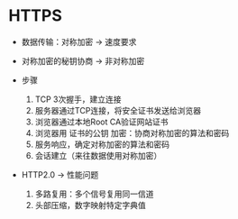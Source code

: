 # HTTPS
* 数据传输：对称加密 -> 速度要求
* 对称加密的秘钥协商 -> 非对称加密
* 步骤
  1. TCP 3次握手，建立连接
  2. 服务器通过TCP连接，将安全证书发送给浏览器
  3. 浏览器通过本地Root CA验证网站证书
  4. 浏览器用 证书的公钥 加密：协商对称加密的算法和密码
  5. 服务响应，确定对称加密的算法和密码
  6. 会话建立（来往数据使用对称加密）

* HTTP2.0 -> 性能问题
  1. 多路复用：多个信号复用同一信道
  2. 头部压缩，数字映射特定字典值